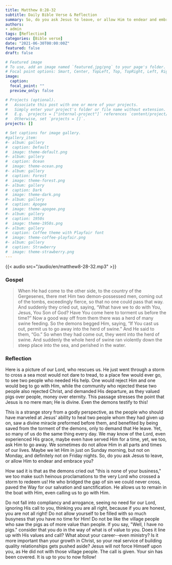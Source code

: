 ```yaml
---
title: Matthew 8:28-32
subtitle: Daily Bible Verse & Reflection
summary: So, do you ask Jesus to leave, or allow Him to endear and embrace you?
authors:
- admin
tags: [Reflection]
categories: [Bible verse]
date: "2021-06-30T00:00:00Z"
featured: false
draft: false

# Featured image
# To use, add an image named `featured.jpg/png` to your page's folder.
# Focal point options: Smart, Center, TopLeft, Top, TopRight, Left, Right, BottomLeft, Bottom, BottomRight
image:
  caption:
  focal_point: ""
  preview_only: false

# Projects (optional).
#   Associate this post with one or more of your projects.
#   Simply enter your project's folder or file name without extension.
#   E.g. `projects = ["internal-project"]` references `content/project/deep-learning/index.md`.
#   Otherwise, set `projects = []`.
projects: []

# Set captions for image gallery.
#gallery_item:
#- album: gallery
#  caption: Default
#  image: theme-default.png
#- album: gallery
#  caption: Ocean
#  image: theme-ocean.png
#- album: gallery
#  caption: Forest
#  image: theme-forest.png
#- album: gallery
#  caption: Dark
#  image: theme-dark.png
#- album: gallery
#  caption: Apogee
#  image: theme-apogee.png
#- album: gallery
#  caption: 1950s
#  image: theme-1950s.png
#- album: gallery
#  caption: Coffee theme with Playfair font
#  image: theme-coffee-playfair.png
#- album: gallery
#  caption: Strawberry
#  image: theme-strawberry.png
---
```


{{< audio src="/audio/en/matthew8-28-32.mp3" >}}

### Gospel
> When He had come to the other side, to the country of the Gergesenes, there met Him two demon-possessed men, coming out of the tombs, exceedingly fierce, so that no one could pass that way. And suddenly they cried out, saying, “What have we to do with You, Jesus, You Son of God? Have You come here to torment us before the time?” Now a good way off from them there was a herd of many swine feeding. So the demons begged Him, saying, “If You cast us out, permit us to go away into the herd of swine.” And He said to them, “Go.” So when they had come out, they went into the herd of swine. And suddenly the whole herd of swine ran violently down the steep place into the sea, and perished in the water.

### Reflection
Here is a picture of our Lord, who rescues us. He just went through a storm to cross a sea most would not dare to tread, to a place few would ever go, to see two people who needed His help. One would reject Him and one would beg to go with Him, while the community who rejected these two people also rejected Christ, and demanded His departure, as they valued pigs over people, money over eternity. This passage stresses the point that Jesus is no mere man; He is divine. Even the demons testify to this!

This is a strange story from a godly perspective, as the people who should have marveled at Jesus' ability to heal two people whom they had given up on, saw a divine miracle preformed before them, and benefited by being saved from the torment of the demons, only to demand that He leave. Yet, so many of us do the same thing every day. We may know of the Lord, even experienced His grace, maybe even have served Him for a time, yet, we too, ask Him to go away. We sometimes do not allow Him in all parts and times of our lives. Maybe we let Him in just on Sunday morning, but not on Monday, and definitely not on Friday nights. So, do you ask Jesus to leave, or allow Him to endear and embrace you?

How sad it is that as the demons cried out "this is none of your business," we too make such heinous proclamations to the very Lord who crossed a storm to redeem us! He who bridged the gap of sin we could never cross, paved the Way for our salvation and sanctification. He allows us to remain in the boat with Him, even calling us to go with Him.

Do not fall into compliancy and arrogance, seeing no need for our Lord, ignoring His call to you, thinking you are all right, because if you are honest, you are not all right! Do not allow yourself to be filled with so much busyness that you have no time for Him! Do not be like the village people who saw the pigs as of more value than people. If you say, "Well, I have no pigs." consider that you do in the way of what is of value to you. Does it line up with His values and call? What about your career--even ministry? Is it more important than your growth in Christ, so your real service of building quality relationships gets pushed aside? Jesus will not force Himself upon you, as He did not with those village people. The call is given. Your sin has been covered. It is up to you to now follow!
